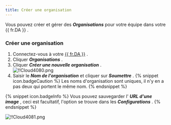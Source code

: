 ```yaml
---
title: Créer une organisation
---
```

Vous pouvez créer et gérer des ***Organisations*** pour votre équipe dans votre {{ fr.DA }} . 

### Créer une organisation 

1. Connectez-vous à votre [{{ fr.DA }}](https://portal.devolutions.com/) . 
1. Cliquer ***Organisations*** . 
1. Cliquer ***Créer une nouvelle organisation*** .  
![!!Cloud4080.png](https://webdevolutions.azureedge.net/docs/fr/cloud/Cloud4080.png) 
1. Saisir le ***Nom de l'organisation*** et cliquer sur ***Soumettre*** . 
{% snippet icon.badgeCaution %} 
Les noms d'organisation sont uniques, il n'y en a pas deux qui portent le même nom. 
{% endsnippet %}
 
{% snippet icon.badgeInfo %} 
Vous pouvez sauvegarder l' ***URL d'une image*** , ceci est facultatif, l'option se trouve dans les ***Configurations*** . 
{% endsnippet %}
 
![!!Cloud4081.png](https://webdevolutions.azureedge.net/docs/fr/cloud/Cloud4081.png) 


